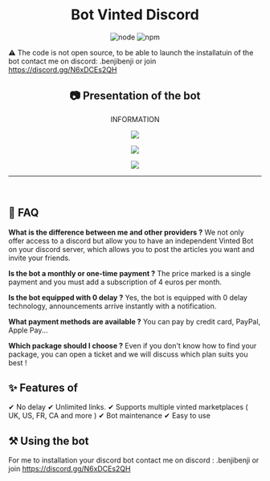 <h1 align="center">Bot Vinted Discord</h1>

<p align="center">
  <img alt="node" src="https://img.shields.io/node/v/discord.js?style=for-the-badge">
  <img alt="npm" src="https://img.shields.io/npm/v/discord.js?label=Discord.js&style=for-the-badge">
</p>

:warning: The code is not open source, to be able to launch the installatuin of the bot contact me on discord: .benjibenji or join https://discord.gg/N6xDCEs2QH

<h2 align="center">📷 Presentation of the bot</h2>
<p align="center">INFORMATION</p>
<p align="center">
  <img align="center" src="https://media.discordapp.net/attachments/1143867667258806402/1157762947771285514/US_PRODUCT.png?ex=6519ca44&is=651878c4&hm=f65ee0d9aa57289af62e395bdf6b80d138a5cbefb1ea9b71b8ee2991c584ce57&=&width=2560&height=1600"></img>
</p>
<p align="center">
  <img align="center" src="https://media.discordapp.net/attachments/1143867667258806402/1157762918591504505/PRODUCT_US_ET_FR.png?ex=6519ca3d&is=651878bd&hm=d8fc5be59a2acfbc85fd0c19e86ecf053e3ff61c64c20760c75e3bc81739ebcc&=&width=2560&height=1600"></img>
</p>
<p align="center">
 <img src="https://media.discordapp.net/attachments/1153761928913625188/1153768675422261248/image.png?ex=65191a10&is=6517c890&hm=2202b6f94b0f92a54d44fbcd1e110598648980e5fd5c7fcecae89d10b96b95ad&=&width=2046&height=1840"></img>
 </p>
<hr>


<br>



## :dart: FAQ

**What is the difference between me and other providers ?**
We not only offer access to a discord but allow you to have an independent Vinted Bot on your discord server, which allows you to post the articles you want and invite your friends.

**Is the bot a monthly or one-time payment ?**
The price marked is a single payment and you must add a subscription of 4 euros per month.

**Is the bot equipped with 0 delay ?**
Yes, the bot is equipped with 0 delay technology, announcements arrive instantly with a notification.

**What payment methods are available ?**
You can pay by credit card, PayPal, Apple Pay...

**Which package should I choose ?**
Even if you don't know how to find your package, you can open a ticket and we will discuss which plan suits you best !

## :sparkles: Features of

✔ No delay 
✔ Unlimited links. 
✔ Supports multiple vinted marketplaces ( UK, US, FR, CA and more )
✔ Bot maintenance
✔ Easy to use

## :hammer_and_pick: Using the bot

For me to installation your discord bot contact me on discord : .benjibenji or join https://discord.gg/N6xDCEs2QH
